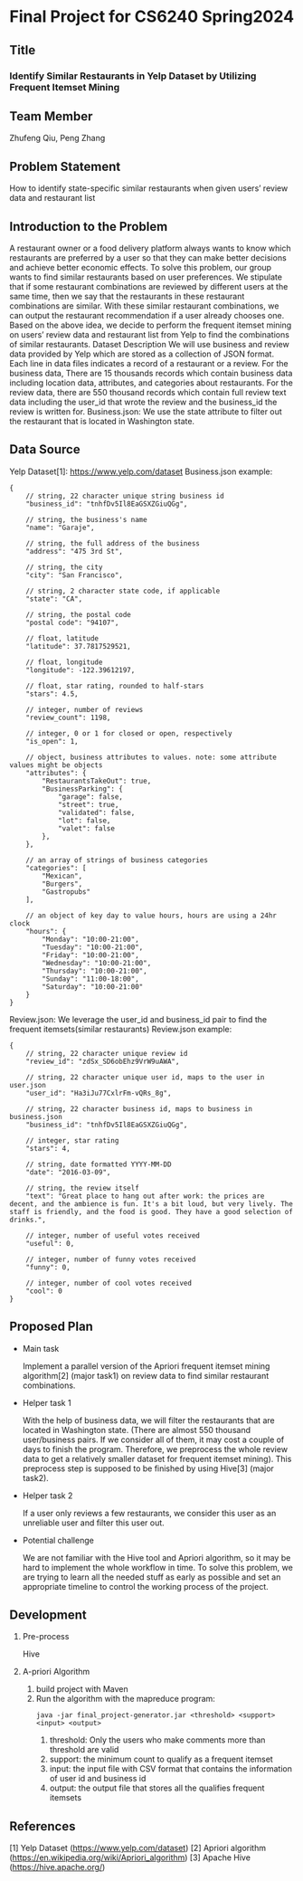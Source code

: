 # Final Project for CS6240 Spring2024

## Title 
<h3>Identify Similar Restaurants in Yelp Dataset by Utilizing Frequent Itemset Mining</h3>

## Team Member
Zhufeng Qiu, Peng Zhang 

## Problem Statement
How to identify state-specific similar restaurants when given users’ review data and restaurant list

## Introduction to the Problem
A restaurant owner or a food delivery platform always wants to know which restaurants are preferred by a user so that they can make better decisions and achieve better economic effects.
To solve this problem, our group wants to find similar restaurants based on user preferences. We stipulate that if some restaurant combinations are reviewed by different users at the same time, then we say that the restaurants in these restaurant combinations are similar. With these similar restaurant combinations, we can output the restaurant recommendation if a user already chooses one.
Based on the above idea, we decide to perform the frequent itemset mining on users’ review data and restaurant list from Yelp to find the combinations of similar restaurants.
Dataset Description
We will use business and review data provided by Yelp which are stored as a collection of JSON format. Each line in data files indicates a record of a restaurant or a review.
For the business data, There are 15 thousands records which contain business data including location data, attributes, and categories about restaurants. For the review data, there are 550 thousand records which contain full review text data including the user_id that wrote the review and the business_id the review is written for.
Business.json: We use the state attribute to filter out the restaurant that is located in Washington state.

## Data Source
Yelp Dataset[1]: https://www.yelp.com/dataset
Business.json example:

    {
        // string, 22 character unique string business id
        "business_id": "tnhfDv5Il8EaGSXZGiuQGg",
    
        // string, the business's name
        "name": "Garaje",
    
        // string, the full address of the business
        "address": "475 3rd St",
    
        // string, the city
        "city": "San Francisco",
    
        // string, 2 character state code, if applicable
        "state": "CA",
    
        // string, the postal code
        "postal code": "94107",
    
        // float, latitude
        "latitude": 37.7817529521,
    
        // float, longitude
        "longitude": -122.39612197,
    
        // float, star rating, rounded to half-stars
        "stars": 4.5,
    
        // integer, number of reviews
        "review_count": 1198,
    
        // integer, 0 or 1 for closed or open, respectively
        "is_open": 1,
    
        // object, business attributes to values. note: some attribute values might be objects
        "attributes": {
            "RestaurantsTakeOut": true,
            "BusinessParking": {
                "garage": false,
                "street": true,
                "validated": false,
                "lot": false,
                "valet": false
            },
        },
    
        // an array of strings of business categories
        "categories": [
            "Mexican",
            "Burgers",
            "Gastropubs"
        ],
    
        // an object of key day to value hours, hours are using a 24hr clock
        "hours": {
            "Monday": "10:00-21:00",
            "Tuesday": "10:00-21:00",
            "Friday": "10:00-21:00",
            "Wednesday": "10:00-21:00",
            "Thursday": "10:00-21:00",
            "Sunday": "11:00-18:00",
            "Saturday": "10:00-21:00"
        }
    }

Review.json: We leverage the user_id and business_id pair to find the frequent itemsets(similar restaurants)
Review.json example:

    {
        // string, 22 character unique review id
        "review_id": "zdSx_SD6obEhz9VrW9uAWA",
    
        // string, 22 character unique user id, maps to the user in user.json
        "user_id": "Ha3iJu77CxlrFm-vQRs_8g",
    
        // string, 22 character business id, maps to business in business.json
        "business_id": "tnhfDv5Il8EaGSXZGiuQGg",
    
        // integer, star rating
        "stars": 4,
    
        // string, date formatted YYYY-MM-DD
        "date": "2016-03-09",
    
        // string, the review itself
        "text": "Great place to hang out after work: the prices are decent, and the ambience is fun. It's a bit loud, but very lively. The staff is friendly, and the food is good. They have a good selection of drinks.",
    
        // integer, number of useful votes received
        "useful": 0,
    
        // integer, number of funny votes received
        "funny": 0,
    
        // integer, number of cool votes received
        "cool": 0
    }

## Proposed Plan
* Main task
    
    Implement a parallel version of the Apriori frequent itemset mining algorithm[2] (major task1) on review data to find similar restaurant combinations.


* Helper task 1
  
    With the help of business data, we will filter the restaurants that are located in Washington state. (There are almost 550 thousand user/business pairs. If we consider all of them, it may cost a couple of days to finish the program. Therefore, we preprocess the whole review data to get a relatively smaller dataset for frequent itemset mining). This preprocess step is supposed to be finished by using Hive[3] (major task2).


* Helper task 2

    If a user only reviews a few restaurants, we consider this user as an unreliable user and filter this user out.


* Potential challenge
    
    We are not familiar with the Hive tool and Apriori algorithm, so it may be hard to implement the whole workflow in time. To solve this problem, we are trying to learn all the needed stuff as early as possible and set an appropriate timeline to control the working process of the project.


## Development

1. Pre-process
    
    Hive

2. A-priori Algorithm

   1. build project with Maven
   2. Run the algorithm with the mapreduce program:
      ```
      java -jar final_project-generator.jar <threshold> <support> <input> <output>
      ```
         1. threshold: Only the users who make comments more than threshold are valid
         2. support: the minimum count to qualify as a frequent itemset
         3. input: the input file with CSV format that contains the information of user id and business id
         4. output: the output file that stores all the qualifies frequent itemsets

## References
[1] Yelp Dataset (https://www.yelp.com/dataset)
[2] Apriori algorithm (https://en.wikipedia.org/wiki/Apriori_algorithm) [3] Apache Hive (https://hive.apache.org/)
